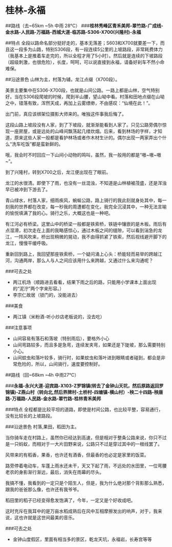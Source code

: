 # 桂林-永福

##路线（去~65km ~5h 中雨 28°C）
###**桂林秀峰区青禾美邦-翠竹路-广成线-金水路-人民路-万福路-西城大道-临苏路-S306-X700(兴隆村)-永福**

##特点
全段以路命名部分挺好走的，基本无落差；S603和X700就要差一下，而且这一段多为山路，特别S306段，有一段连续5公里的上坡路段，非常耗费体力（我基本上是推着车走完的，所以全程才用了5小时）。然后就是连续的下坡路段（超级刺激，也很危险），长度，呵呵，可以说直接到永福，请备好刹车不然小命难保。

##沿途景色
山林为主，村落为辅，龙江点缀（X700段）。

美景主要集中在S306-X700段，也就是山间公路。一路上都是山林，空气特别好。当在S306段爬坡的时候，爬到半山腰，望山坳中看。村落和田地点缀在山坳之中，错落有致，浑然天成，再加上云雾缥缈，不由感叹：“仙境在此！”。

出门前，真应该绑架位摄影大师来的。唯独这件事我后悔了。

这段山路上坡段没有人家，到了下坡段，就渐渐能看到人家了。只见公路旁偶尔惊现一座房屋，或是远处的山峰间飘荡起几缕炊烟。后来，看到林场的字样，才知道，原来这些人家一般都是看护林场或者作木材生计的。偶尔出现一两家弄出个什么“洗车吃饭”都是蛮新鲜的。

哦，我会时不时回应一下山间小动物的鸣叫，虽然，我一般用的都是“嗷~嗷~嗷~”。

到了兴隆村，转到X700之后，龙江便出现在了眼前。

龙江的水很清。即使下了雨，也没有一丝混浊，不知道是山林植被茂盛，还是浑浊早已被冲到下游去了。

青山绿水，村落人家，细雨疾风，蜿蜒公路，路上骑行的我此刻就身处其中，每一刻我的世界都在改变，每一秒我的周遭都在变化，我完全沉浸其中，一种无法言喻的愉悦填满了我的心。骑行之乐，大概这也是一种吧。

有江河必有桥梁。这里山中的桥梁一般都是铁索桥，铁链中镶嵌的是木板。雨后有点湿滑，初次走在上面的我略感惊心，通过木板之间的缝隙，可以看到湍急的龙江，一阵风吹来，桥出现稍微的晃动，我不由得抓紧了铁索，然后视线避开脚下的龙江，慢慢平缓呼吸。

重新回到路上，我回望那座铁索桥，一个疑问涌上心头：桥能轻而易举的跨越江河，沟通两岸，那么人与人之间应该用什么来跨越，又通过什么来沟通呢？

###可去之处
* 两江机场（顺路进去看看，结果下雨之后的路，只能用小学课本上面出现的“泥泞”两个字来形容。）
* 李宗仁故居（锁门的，没能进去）

###美食
* 两江镇（米粉酒-听小炒店老板说的，没去吃）

###注意事项
* 山间容易有落石和落坡（特别雨后），要格外小心
* 山间弯路较多，而且多是急弯，连续发夹弯，如果还是下陡坡，那么需要特别小心。
* 山间蚊虫和落叶较多，骑行时，如果蚊虫和落叶进到眼睛或者碰到，都会是非常危险的，所以，山间骑行，速度要控制好。

##路线（回~68km ~4h 中雨27°C）

###**永福-永兴大道-迎宾路-X103-Z罗锦镇(转去了金钟山天坑，然后原路返回罗锦镇)-Z燕山村（转向北,然后界牌村-土桥村-四塘镇-横山村）-秧二十四路-秧唐路-万福路-人民路-金水路-翠竹路-桂林青禾美邦**


###特点
全程都是比较平坦的道路，即使是村间公路，也比较平整，容易通行，没有比较长的上坡路段。

###沿途景色
村落,果田，稻田为主。

当你骑车走在村路上，虽然你已经达到高速，但是相对于整条公路来说，你只不过是一只蚂蚁，而相对于一大片田野来说，公路只不过是穿过其中的一根线罢了。

风带来的有稻香，果香，也许还有酒香，但最香的也必定是家里的饭菜。

路旁停着电动车，车蓬上雨水还未干，天又下起了雨，不远处的水田里，一位弯腰老农的身影渐行渐远，最后，消失在雨幕的尽头。

我搞不懂，我看到的一定只是个陌生人，但是，我为什么绝对那个背影那么熟悉，跟我的爸爸那么像，也许还有我爷爷。

稻田里的稻子已经变得愈发饱满了，今年，一定又是个好收成吧。

这时充斥在我耳中的是万亩水稻成熟后在风中互相摩擦发出的响声，对于，我来说，这也许就是这世间最美的音乐。


###可去之处
* 金钟山度假区，里面有相当多的景区，乾龙天坑，永福岩，长寿宫等等